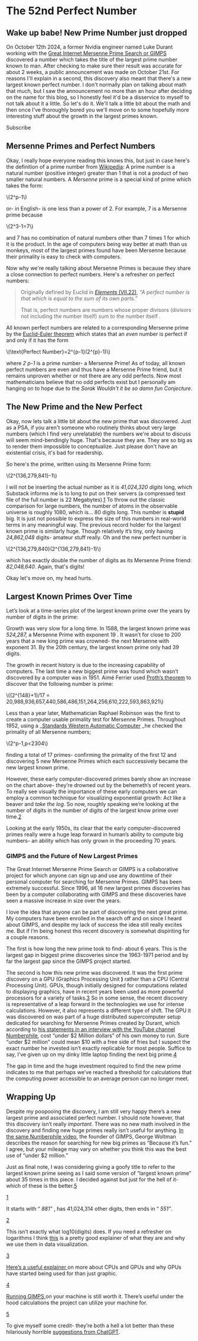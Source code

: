 # The 52nd Perfect Number

## Wake up babe! New Prime Number just dropped

On October 12th 2024, a former Nvidia engineer named Luke Durant working with the [Great Internet Mersenne Prime Search or GIMPS](https://www.mersenne.org/) discovered a number which takes the title of the largest prime number known to man. After checking to make sure their result was accurate for about 2 weeks, a public announcement was made on October 21st. For reasons I'll explain in a second, this discovery also meant that there's a new largest known perfect number. I don't normally plan on talking about math that much, but I saw the announcement no more than an hour after deciding on the name for this blog, so I honestly feel it'd be a disservice to myself to not talk about it a little. So let's do it. We'll talk a little bit about the math and then once I've thoroughly bored you we'll move on to some hopefully more interesting stuff about the growth in the largest primes known.

Subscribe

## Mersenne Primes and Perfect Numbers

Okay, I really hope everyone reading this knows this, but just in case here's the definition of a prime number from [Wikipedia](https://en.wikipedia.org/wiki/Prime_number): A prime number is a natural number (positive integer) greater than 1 that is not a product of two smaller natural numbers. A _Mersenne_ prime is a special kind of prime which takes the form: 

\\(2^p-1\\)

or- in English- is one less than a power of 2. For example, 7 is a Mersenne prime because 

\\(2^3-1=7\\)

and 7 has no combination of natural numbers other than 7 times 1 for which it is the product. In the age of computers being way better at math than us monkeys, most of the largest primes found have been Mersenne because their primality is easy to check with computers.

Now why we're really talking about Mersenne Primes is because they share a close connection to perfect numbers. Here's a refresher on perfect numbers: 

> Originally defined by Euclid in _[Elements](http://aleph0.clarku.edu/~djoyce/elements/bookVII/defVII22.html)_[ (VII.22)](http://aleph0.clarku.edu/~djoyce/elements/bookVII/defVII22.html), _“A perfect number is that which is equal to the sum of its own parts.”_
> 
> That is, perfect numbers are numbers whose proper divisors (divisors not including the number itself) sum to the number itself _._

All known perfect numbers are related to a corresponding Mersenne prime by the [Euclid-Euler theorem](https://en.wikipedia.org/wiki/Euclid%E2%80%93Euler_theorem#:~:text=The%20Euclid%E2%80%93Euler%20theorem%20is,1%20is%20a%20prime%20number.) which states that an _even_ number is perfect if and only if it has the form 

\\(\text{Perfect Number}=2^{p-1}(2^{p}-1)\\)

where _2 p-1_ is a prime number- a Mersenne Prime! As of today, all known perfect numbers are even and thus have a Mersenne Prime friend, but it remains unproven whether or not there are any odd perfects. Now most mathematicians believe that no odd perfects exist but I personally am hanging on to hope due to the _Sorak Wouldn't it be so damn fun Conjecture_.

## The New Prime and the New Perfect

Okay, now lets talk a little bit about the new prime that was discovered. Just as a PSA, if you aren't someone who routinely thinks about very large numbers (which I find very unrelatable) the numbers we're about to discuss will seem mind-bendingly huge. That's because they are. They are so big as to render them impossible to conceptualize. Just please don't have an existential crisis, it's bad for readership. 

So here's the prime, written using its Mersenne Prime form:

\\(2^{136,279,841}-1\\)

I will not be inserting the actual number as it is _41,024,320 digits_ long, which Substack informs me is to long to put on their servers (a compressed text file of the full number is 22 Megabytes).[1](https://perfectnumbers.substack.com/p/the-52nd-perfect-number#footnote-1-150858800) To throw out the classic comparison for large numbers, the number of atoms in the observable universe is roughly 1080, which is... 80 digits long. This number is **stupid** big. It is just not possible to express the size of this numbers in real-world terms in any meaningful way. The previous record holder for the largest known prime is similarly huge. Though relatively it’s tiny, only having _24,862,048_ digits- amateur stuff really. Oh and the new perfect number is 

\\(2^{136,279,840}(2^{136,279,841}-1)\\)

which has exactly double the number of digits as its Mersenne Prime friend: _82,048,640_. Again, that's digits!

Okay let's move on, my head hurts.

## Largest Known Primes Over Time

Let’s look at a time-series plot of the largest known prime over the years by number of digits in the prime:

Growth was very slow for a long time. In 1588, the largest known prime was _524,287,_ a Mersenne Prime with exponent 19 _._ It wasn’t for close to 200 years that a new king prime was crowned- the next Mersenne with exponent 31. By the 20th century, the largest known prime only had 39 digits.

The growth in recent history is due to the increasing capability of computers. The last time a new biggest prime was found which wasn’t discovered by a computer was in 1951. Aimé Ferrier used [Proth’s theorem](https://en.wikipedia.org/wiki/Proth%27s_theorem) to discover that the following number is prime:

\\((2^{148}+1)/17 = 20,988,936,657,440,586,486,151,264,256,610,222,593,863,921\\)

Less than a year later, Mathematician Raphael Robinson was the first to create a computer usable primality test for Mersenne Primes. Throughout 1952, using a _[Standards Western Automatic Computer](https://en.wikipedia.org/wiki/SWAC_\(computer\)) _he checked the primality of all Mersenne numbers;

\\(2^p-1,p<2304\\)

finding a total of 17 primes- confirming the primality of the first 12 and discovering 5 new Mersenne Primes which each successively became the new largest known prime.

However, these early computer-discovered primes barely show an increase on the chart above- they’re drowned out by the behemeth’s of recent years. To really see visually the importance of these early computers we can employ a common technique for visualizing exponential growth: Act like a beaver and _take the log._ So now, roughly speaking we’re looking at the number of digits in the number of digits of the largest know prime over time.[2](https://perfectnumbers.substack.com/p/the-52nd-perfect-number#footnote-2-150858800)

Looking at the early 1950s, its clear that the early computer-discovered primes really were a huge leap forward in human’s ability to compute big numbers- an ability which has only grown in the proceeding 70 years. 

### GIMPS and the Future of New Largest Primes

The Great Internet Mersenne Prime Search or GIMPS is a collaborative project for which anyone can sign up and use any downtime of their personal computer for searching for Mersenne Primes. GIMPS has been extremely successful. Since 1996, all 16 new largest primes discoveries has been by a computer collaborating with GIMPS and these discoveries have seen a massive increase in size over the years.

I love the idea that anyone can be part of discovering the next great prime. My computers have been enrolled in the search off and on since I heard about GIMPS, and despite my lack of success the idea still really excites me. But if I’m being honest this recent discovery is somewhat dispiriting for a couple reasons.

The first is how long the new prime took to find- about 6 years. This is the largest gap in biggest prime discoveries since the 1963-1971 period and by far the largest gap since the GIMPS project started.

The second is how this new prime was discovered. It was the first prime discovery on a GPU (Graphics Processing Unit **)** rather than a CPU (Central Processing Unit). GPUs, though initially designed for computations related to displaying graphics, have in recent years been used as more powerful processors for a variety of tasks.[3](https://perfectnumbers.substack.com/p/the-52nd-perfect-number#footnote-3-150858800) So in some sense, the recent discovery is representative of a leap forward in the technologies we use for intense calculations. However, it also represents a different type of shift. The GPU it was discovered on was part of a huge distributed supercomputer setup dedicated for searching for Mersenne Primes created by Durant, which according to [his statements in an interview with the YouTube channel Numberphile](https://youtu.be/Yp4ilFOtoeg?t=433), cost “under $2 Million dollars” of his own money to run. Sure “under $2 million” could mean $10 with a free side of fries but I suspect the exact number he invested isn’t exactly replicable for most people. Suffice to say, I’ve given up on my dinky little laptop finding the next big prime.[4](https://perfectnumbers.substack.com/p/the-52nd-perfect-number#footnote-4-150858800)

The gap in time and the huge investment required to find the new prime indicates to me that perhaps we’ve reached a threshold for calculations that the computing power accessible to an average person can no longer meet.

## Wrapping Up

Despite my poopooing the discovery, I am still very happy there’s a new largest prime and associated perfect number. I should note however, that this discovery isn’t really _important._ There was no new math involved in the discovery and finding new huge primes really isn’t useful for anything. [In the same Numberphile video](https://youtu.be/Yp4ilFOtoeg?t=518), the founder of GIMPS, George Woltman describes the reason for searching for new big primes as “Because it’s fun.” I agree, but your mileage may vary on whether you think this was the best use of “under $2 million.”

Just as final note, I was considering giving a goofy title to refer to the largest known prime seeing as I said some version of “largest known prime” about 35 times in this piece. I decided against but just for the hell of it- which of these is the better.[5](https://perfectnumbers.substack.com/p/the-52nd-perfect-number#footnote-5-150858800)

[](https://perfectnumbers.substack.com/p/the-52nd-perfect-number#poll-229189)


[1](https://perfectnumbers.substack.com/p/the-52nd-perfect-number#footnote-anchor-1-150858800)

It starts with “ _881”_ , has 41,024,314 other digits, then ends in “ _551”_. 

[2](https://perfectnumbers.substack.com/p/the-52nd-perfect-number#footnote-anchor-2-150858800)

This isn’t exactly what log10(digits) does. If you need a refresher on logarithms I think [this](https://www.snexplores.org/article/explainer-what-are-logarithms-exponents) is a pretty good explainer of what they are and why we use them in data visualization.

[3](https://perfectnumbers.substack.com/p/the-52nd-perfect-number#footnote-anchor-3-150858800)

[Here’s a useful explainer ](https://www.splunk.com/en_us/blog/learn/cpu-vs-gpu.html)on more about CPUs and GPUs and why GPUs have started being used for than just graphic.

[4](https://perfectnumbers.substack.com/p/the-52nd-perfect-number#footnote-anchor-4-150858800)

[Running GIMPS ](https://www.mersenne.org/gettingstarted/)on your machine is still worth it. There’s useful under the hood calculations the project can utilize your machine for.

[5](https://perfectnumbers.substack.com/p/the-52nd-perfect-number#footnote-anchor-5-150858800)

To give myself some credit- they’re both a hell a lot better than these hilariously horrible [suggestions from ChatGPT](https://chatgpt.com/share/672019b8-8fe0-800c-a60c-0738c889b248).
